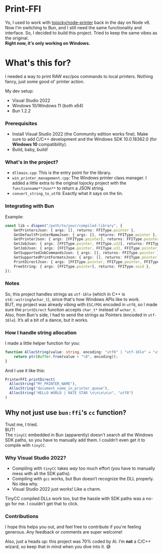 # Print-FFI

Yo, I used to work with [tojocky/node-printer](https://github.com/tojocky/node-printer/tree/master) back in the day on Node v6. Now I'm switching to Bun, and I still need the same functionality and interface. So, I decided to build this project. Tried to keep the same vibes as the original.  
__Right now, it's only working on Windows.__

# What's this for?
I needed a way to print RAW esc/pos commands to local printers. Nothing fancy, just some good ol' printer action.

My dev setup:
- Visual Studio 2022
- Windows 10/Windows 11 (both x64)
- Bun 1.2.2

### Prerequisites
- Install Visual Studio 2022 (the Community edition works fine). Make sure to add C/C++ development and the Windows SDK 10.0.18362.0 (for **Windows 10** compatibility).
- Build, baby, build!

### What's in the project?
- `dllmain.cpp`: This is the entry point for the library.
- `win_printer_management.cpp`: The Windows printer class manager. I added a little extra to the original tojocky project with the `functionname**Json**` to return a JSON string.
- `convert_string_to_utf8`: Exactly what it says on the tin.

### Integrating with Bun
Example:
```ts
const lib = dlopen("/path/to/your/compiled-library", {
    GetPrintersJson: { args: [], returns: FFIType.pointer },
    GetDefaultPrinterNameJson: { args: [], returns: FFIType.pointer },
    GetPrinterJson: { args: [FFIType.pointer], returns: FFIType.pointer },
    GetJobJson: { args: [FFIType.pointer, FFIType.u32], returns: FFIType.pointer },
    SetJobJson: { args: [FFIType.pointer, FFIType.u32, FFIType.pointer], returns: FFIType.pointer },
    GetSupportedJobCommandsJson: { args: [], returns: FFIType.pointer },
    GetSupportedPrintFormatsJson: { args: [], returns: FFIType.pointer },
    PrintDirectJson: { args: [FFIType.pointer, FFIType.pointer, FFIType.pointer, FFIType.pointer], returns: FFIType.pointer },
    FreeString: { args: [FFIType.pointer], returns: FFIType.void },
});
```

### Notes
So, this project handles strings as `utf-16le` (which in C++ is `std::wstring`/`wchar_t`), since that's how Windows APIs like to work.  
BUT, my project was already vibing with `ESC/POS` encoded in `utf8`, so I made sure the `printDirect` function accepts `char_t*` instead of `wchar_t`.  
Also, from Bun's side, I had to send the strings as Pointers (encoded in `utf-16le`). It’s all a bit of a dance, but it works.

### How I handle string allocation
I made a little helper function for you:
```ts
function AllocString(value: string, encoding: "utf8" | "utf-16le" = "utf-16le") {
    return ptr(Buffer.from(value + "\0", encoding));
}
```

And I use it like this:
```ts
PrinterFFI.printDirect(
  AllocString("MY_PRINTER_NAME"),
  AllocString("document_name_in_printer_queue"),
  AllocString("HELLO WORLD | RATE STAR \n\n\n\n\n", "utf8")
)
```

## Why not just use `bun:ffi`'s `cc` function?
Trust me, I tried.  
BUT!  
The `tinyCC` embedded in Bun (apparently) doesn't search all the Windows SDK paths, so you have to manually add them. I couldn’t even get it to compile with `tinyCC`.

### Why Visual Studio 2022?
- Compiling with `tinyCC` takes *way* too much effort (you have to manually mess with all the SDK paths).
- Compiling with `gcc` works, but Bun doesn’t recognize the DLL properly. No idea why.
- Visual Studio 2022 just works! Like a charm.

TinyCC compiled DLLs work too, but the hassle with SDK paths was a no-go for me. I couldn’t get that to click.

### Contributions
I hope this helps you out, and feel free to contribute if you're feeling generous. Any feedback or comments are super welcome!

Also, just a heads up: this project was 70% coded by AI. I’m **not** a C/C++ wizard, so keep that in mind when you dive into it. 😅
